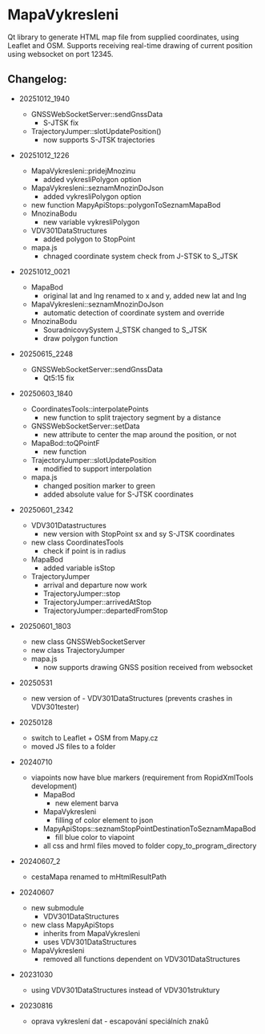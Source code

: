 # MapaVykresleni
Qt library to generate HTML map file from supplied coordinates, using Leaflet and OSM.
Supports receiving real-time drawing of current position using websocket on port 12345. 

## Changelog:
- 20251012_1940
  - GNSSWebSocketServer::sendGnssData
    - S-JTSK fix
  - TrajectoryJumper::slotUpdatePosition()
    - now supports S-JTSK trajectories
- 20251012_1226
  - MapaVykresleni::pridejMnozinu
    - added vykresliPolygon option
  - MapaVykresleni::seznamMnozinDoJson
    - added vykresliPolygon option
  - new function MapyApiStops::polygonToSeznamMapaBod
  - MnozinaBodu
    - new variable vykresliPolygon
  - VDV301DataStructures
    - added polygon to StopPoint
  - mapa.js
    - chnaged coordinate system check from J-STSK to S_JTSK


- 20251012_0021
  - MapaBod
    - original lat and lng renamed to x and y, added new lat and lng
  - MapaVykresleni::seznamMnozinDoJson
    - automatic detection of coordinate system and override
  - MnozinaBodu
    - SouradnicovySystem J_STSK changed to S_JTSK
    - draw polygon function

- 20250615_2248
    - GNSSWebSocketServer::sendGnssData
        - Qt5:15 fix
- 20250603_1840
    - CoordinatesTools::interpolatePoints
        - new function to split trajectory segment by a distance
    - GNSSWebSocketServer::setData
        - new attribute to center the map around the position, or not
    - MapaBod::toQPointF
        - new function
    - TrajectoryJumper::slotUpdatePosition
        - modified to support interpolation
    - mapa.js
        - changed position marker to green
        - added absolute value for S-JTSK coordinates
- 20250601_2342
    - VDV301Datastructures
        - new version with StopPoint sx and sy S-JTSK coordinates
    - new class CoordinatesTools
        - check if point is in radius
    - MapaBod
        - added variable isStop
    - TrajectoryJumper
        - arrival and departure now work
        - TrajectoryJumper::stop
        - TrajectoryJumper::arrivedAtStop
        - TrajectoryJumper::departedFromStop
- 20250601_1803
    - new class GNSSWebSocketServer
    - new class TrajectoryJumper
    - mapa.js
        - now supports drawing GNSS position received from websocket
- 20250531
    - new version of - VDV301DataStructures (prevents crashes in VDV301tester)
- 20250128
    - switch to Leaflet + OSM from Mapy.cz
    - moved JS files to a folder
- 20240710
    - viapoints now have blue markers (requirement from RopidXmlTools development)
        - MapaBod
            - new element barva
        - MapaVykresleni
            - filling of color element to json
        - MapyApiStops::seznamStopPointDestinationToSeznamMapaBod
            - fill blue color to viapoint
        - all css and hrml files moved to folder copy_to_program_directory

- 20240607_2
    - cestaMapa renamed to mHtmlResultPath
- 20240607
    - new submodule 
        - VDV301DataStructures
    - new class MapyApiStops
        - inherits from MapaVykresleni
        - uses VDV301DataStructures
    - MapaVykresleni
        - removed all functions dependent on VDV301DataStructures
- 20231030
    - using VDV301DataStructures instead of VDV301struktury
- 20230816
    - oprava vykreslení dat - escapování speciálních znaků

